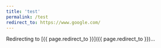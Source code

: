```yaml
---
title: 'test'
permalink: /test
redirect_to: https://www.google.com/
---
```

<script>
  // Add a delay (in milliseconds) before the redirect
  const delay = 2000; // 2000 milliseconds = 2 seconds
  const destinationUrl = "{{ page.redirect_to }}";

  setTimeout(() => {
    window.location.href = destinationUrl;
  }, delay);
</script>
Redirecting to [{{ page.redirect_to }}]({{ page.redirect_to }})...
